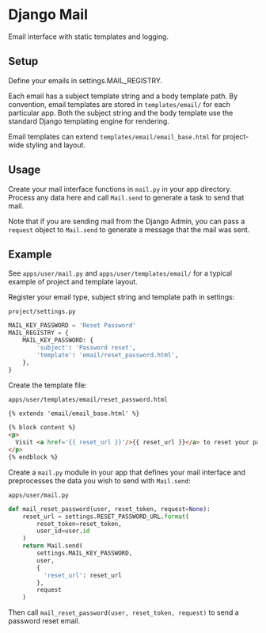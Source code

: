# Django Mail

Email interface with static templates and logging.

## Setup

Define your emails in settings.MAIL_REGISTRY.

Each email has a subject template string and a body template path. By convention,
email templates are stored in `templates/email/` for each particular app. Both
the subject string and the body template use the standard Django templating
engine for rendering.

Email templates can extend `templates/email/email_base.html` for project-wide
styling and layout.

## Usage

Create your mail interface functions in `mail.py` in your app directory. Process
any data here and call `Mail.send` to generate a task to send that mail.

Note that if you are sending mail from the Django Admin, you can pass a `request`
object to `Mail.send` to generate a message that the mail was sent.

## Example

See `apps/user/mail.py` and `apps/user/templates/email/` for a typical example of
project and template layout.

Register your email type, subject string and template path in settings:

`project/settings.py`
```python
MAIL_KEY_PASSWORD = 'Reset Password'
MAIL_REGISTRY = {
    MAIL_KEY_PASSWORD: {
        'subject': 'Password reset',
        'template': 'email/reset_password.html',
    },
}
```

Create the template file:

`apps/user/templates/email/reset_password.html`
```html
{% extends 'email/email_base.html' %}

{% block content %}
<p>
  Visit <a href='{{ reset_url }}'/>{{ reset_url }}</a> to reset your password.
</p>
{% endblock %}
```

Create a `mail.py` module in your app that defines your mail interface and
preprocesses the data you wish to send with `Mail.send`:

`apps/user/mail.py`
```python
def mail_reset_password(user, reset_token, request=None):
    reset_url = settings.RESET_PASSWORD_URL.format(
        reset_token=reset_token,
        user_id=user.id
    )
    return Mail.send(
        settings.MAIL_KEY_PASSWORD,
        user,
        {
          'reset_url': reset_url
        },
        request
    )
```

Then call `mail_reset_password(user, reset_token, request)` to send a password
reset email.
